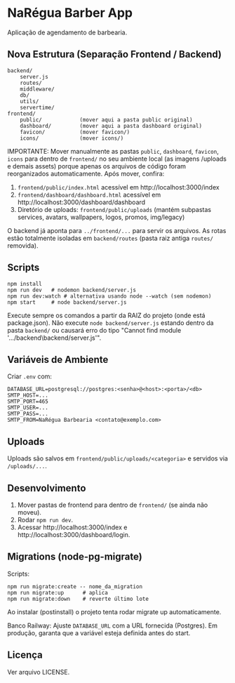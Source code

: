 # NaRégua Barber App

Aplicação de agendamento de barbearia.

## Nova Estrutura (Separação Frontend / Backend)

```
backend/
	server.js
	routes/
	middleware/
	db/
	utils/
	servertime/
frontend/
	public/            (mover aqui a pasta public original)
	dashboard/         (mover aqui a pasta dashboard original)
	favicon/           (mover favicon/)
	icons/             (mover icons/)
```

IMPORTANTE: Mover manualmente as pastas `public`, `dashboard`, `favicon`, `icons` para dentro de `frontend/` no seu ambiente local (as imagens /uploads e demais assets) porque apenas os arquivos de código foram reorganizados automaticamente. Após mover, confira:

1. `frontend/public/index.html` acessível em http://localhost:3000/index
2. `frontend/dashboard/dashboard.html` acessível em http://localhost:3000/dashboard/dashboard
3. Diretório de uploads: `frontend/public/uploads` (mantém subpastas services, avatars, wallpapers, logos, promos, img/legacy)

O backend já aponta para `../frontend/...` para servir os arquivos. As rotas estão totalmente isoladas em `backend/routes` (pasta raiz antiga `routes/` removida).

## Scripts

```
npm install
npm run dev   # nodemon backend/server.js
npm run dev:watch # alternativa usando node --watch (sem nodemon)
npm start     # node backend/server.js
```

Execute sempre os comandos a partir da RAIZ do projeto (onde está package.json). Não execute `node backend/server.js` estando dentro da pasta `backend/` ou causará erro do tipo "Cannot find module '.../backend\\backend/server.js'".

## Variáveis de Ambiente

Criar `.env` com:
```
DATABASE_URL=postgresql://postgres:<senha>@<host>:<porta>/<db>
SMTP_HOST=...
SMTP_PORT=465
SMTP_USER=...
SMTP_PASS=...
SMTP_FROM=NaRégua Barbearia <contato@exemplo.com>
```

## Uploads

Uploads são salvos em `frontend/public/uploads/<categoria>` e servidos via `/uploads/...`.

## Desenvolvimento

1. Mover pastas de frontend para dentro de `frontend/` (se ainda não moveu).
2. Rodar `npm run dev`.
3. Acessar http://localhost:3000/index e http://localhost:3000/dashboard/login.

## Migrations (node-pg-migrate)

Scripts:
```
npm run migrate:create -- nome_da_migration
npm run migrate:up      # aplica
npm run migrate:down    # reverte último lote
```
Ao instalar (postinstall) o projeto tenta rodar migrate up automaticamente.

Banco Railway: Ajuste `DATABASE_URL` com a URL fornecida (Postgres). Em produção, garanta que a variável esteja definida antes do start.

## Licença

Ver arquivo LICENSE.

